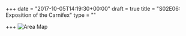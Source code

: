 +++
date = "2017-10-05T14:19:30+00:00"
draft = true
title = "S02E06: Exposition of the Carnifex"
type = ""

+++
![Area Map](/uploads/session_6_map.png)